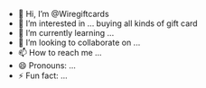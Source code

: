 - 👋 Hi, I’m @Wiregiftcards
- 👀 I’m interested in ... buying all kinds of gift card 
- 🌱 I’m currently learning ...
- 💞️ I’m looking to collaborate on ...
- 📫 How to reach me ...
- 😄 Pronouns: ...
- ⚡ Fun fact: ...

<!---
Wiregiftcards/Wiregiftcards is a ✨ special ✨ repository because its `README.md` (this file) appears on your GitHub profile.
You can click the Preview link to take a look at your changes.
--->
